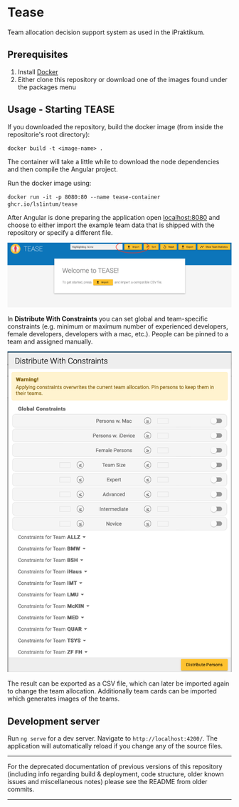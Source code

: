 # Tease

Team allocation decision support system as used in the iPraktikum.

## Prerequisites

1. Install [Docker](https://docs.docker.com/get-docker/)
2. Either clone this repository or download one of the images found under the packages menu

## Usage - Starting TEASE

If you downloaded the repository, build the docker image (from inside the repositorie's root directory):
```
docker build -t <image-name> .
```

The container will take a little while to download the node dependencies and then compile the Angular project.

Run the docker image using:
```
docker run -it -p 8080:80 --name tease-container ghcr.io/ls1intum/tease
```

After Angular is done preparing the application open [localhost:8080](https://localhost:8080) and choose to either import the example team data that is shipped with the repository or specify a different file.

![import](src/assets/images/import.png)

In **Distribute With Constraints** you can set global and team-specific constraints (e.g. minimum or maximum number of experienced developers, female developers, developers with a mac, etc.). People can be pinned to a team and assigned manually.

![constraints](src/assets/images/constraints.png)

The result can be exported as a CSV file, which can later be imported again to change the team allocation. Additionally team cards can be imported which generates images of the teams.

## Development server

Run `ng serve` for a dev server. Navigate to `http://localhost:4200/`. The application will automatically reload if you change any of the source files.

---

For the deprecated documentation of previous versions of this repository (including info regarding build & deployment, code structure, older known issues and miscellaneous notes) please see the README from older commits.

---
